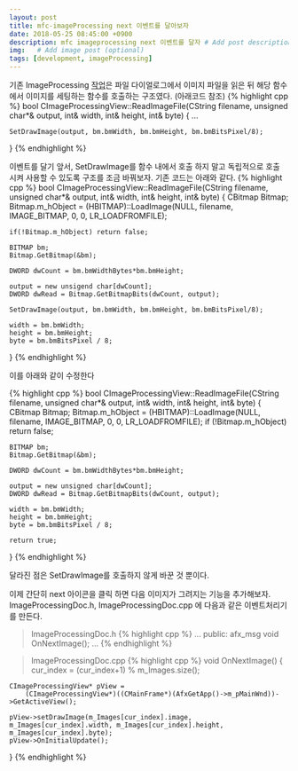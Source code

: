 ```yaml
---
layout: post
title: mfc-imageProcessing next 이벤트를 달아보자
date: 2018-05-25 08:45:00 +0900
description: mfc imageprocessing next 이벤트를 달자 # Add post description (optional)
img:   # Add image post (optional)
tags: [development, imageProcessing]
---
```


기존 ImageProcessing [작업](../mfcImageProcessing)은 파일 다이얼로그에서 이미지 파일을 읽은 뒤 해당 함수에서 이미지를 세팅하는 함수를 호출하는 구조였다. (아래코드 참조)
{% highlight cpp %}
bool CImageProcessingView::ReadImageFile(CString filename,
	unsigned char*& output, int& width, int& height, int& byte)
{
    ...

    SetDrawImage(output, bm.bmWidth, bm.bmHeight, bm.bmBitsPixel/8);
}
{% endhighlight %}

이벤트를 달기 앞서, SetDrawImage를 함수 내에서 호출 하지 말고 독립적으로 호출 시켜 사용할 수 있도록 구조를 조금 바꿔보자.
기존 코드는 아래와 같다.
{% highlight cpp %}
bool CImageProcessingView::ReadImageFile(CString filename,
    unsigned char*& output, int& width, int& height, int& byte)
{
    CBitmap Bitmap;
    Bitmap.m_hObject = 
        (HBITMAP)::LoadImage(NULL, filename, IMAGE_BITMAP, 0, 0, LR_LOADFROMFILE);
    
    if(!Bitmap.m_hObject) return false;

    BITMAP bm;
    Bitmap.GetBitmap(&bm);

    DWORD dwCount = bm.bmWidthBytes*bm.bmHeight;

    output = new unsigend char[dwCount];
    DWORD dwRead = Bitmap.GetBitmapBits(dwCount, output);

    SetDrawImage(output, bm.bmWidth, bm.bmHeight, bm.bmBitsPixel/8);

    width = bm.bmWidth;
    height = bm.bmHeight;
    byte = bm.bmBitsPixel / 8;
}
{% endhighlight %}

이를 아래와 같이 수정한다

{% highlight cpp %}
bool CImageProcessingView::ReadImageFile(CString filename,
	unsigned char*& output, int& width, int& height, int& byte)
{
	CBitmap Bitmap;
	Bitmap.m_hObject = 
		(HBITMAP)::LoadImage(NULL, filename, IMAGE_BITMAP, 0, 0, LR_LOADFROMFILE);
	if (!Bitmap.m_hObject) return false;

	BITMAP bm;
	Bitmap.GetBitmap(&bm);

	DWORD dwCount = bm.bmWidthBytes*bm.bmHeight;

	output = new unsigned char[dwCount];
	DWORD dwRead = Bitmap.GetBitmapBits(dwCount, output);
	
	width = bm.bmWidth;
	height = bm.bmHeight;
	byte = bm.bmBitsPixel / 8;

	return true;
}
{% endhighlight %}

달라진 점은 SetDrawImage를 호출하지 않게 바꾼 것 뿐이다.

이제 간단히 next 아이콘을 클릭 하면 다음 이미지가 그려지는 기능을 추가해보자.
ImageProcessingDoc.h, ImageProcessingDoc.cpp 에 다음과 같은 이벤트처리기를 만든다.

> ImageProcessingDoc.h
{% highlight cpp %}
...
public:
    afx_msg void OnNextImage();
...
{% endhighlight %}

> ImageProcessingDoc.cpp
{% highlight cpp %}
void OnNextImage()
{
    cur_index = (cur_index+1) % m_Images.size();

    CImageProcessingView* pView =
		(CImageProcessingView*)((CMainFrame*)(AfxGetApp()->m_pMainWnd))->GetActiveView();
    
    pView->setDrawImage(m_Images[cur_index].image, m_Images[cur_index].width, m_Images[cur_index].height, m_Images[cur_index].byte);
    pView->OnInitialUpdate();
}
{% endhighlight %}